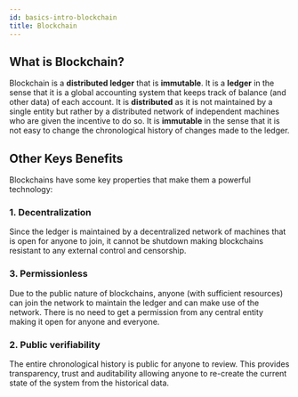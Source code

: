 ```yaml
---
id: basics-intro-blockchain
title: Blockchain
---
```

## What is Blockchain?

Blockchain is a **distributed ledger** that is **immutable**. It is a
**ledger** in the sense that it is a global accounting system that keeps track
of balance (and other data) of each account. It is **distributed** as it is not
maintained by a single entity but rather by a distributed network of
independent machines who are given the incentive to do so. It is **immutable**
in the sense that it is not easy to change the chronological history of changes
made to the ledger.

## Other Keys Benefits

Blockchains have some key properties that make them a powerful technology:

### 1. Decentralization
Since the ledger is maintained by a decentralized network of machines that is
open for anyone to join, it cannot be shutdown making blockchains resistant to
any external control and censorship.

### 3. Permissionless
Due to the public nature of blockchains, anyone (with sufficient resources)
can join the network to maintain the ledger and can make use of the network.
There is no need to get a permission from any central entity making it open for
anyone and everyone.  

### 2. Public verifiability
The entire chronological history is public for anyone to review. This provides
transparency, trust and auditability allowing anyone to re-create the current
state of the system from the historical data. 




